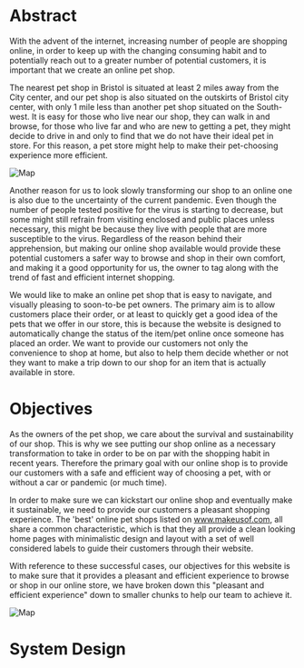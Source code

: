 # Abstract

With the advent of the internet, increasing number of people are shopping online, in order to keep up with the changing consuming habit and to potentially reach out to a greater number of potential customers, it is important that we create an online pet shop.

The nearest pet shop in Bristol is situated at least 2 miles away from the City center, and our pet shop is also situated on the outskirts of Bristol city center, with only 1 mile less than another pet shop situated on the South-west. It is easy for those who live near our shop, they can walk in and browse, for those who live far and who are new to getting a pet, they might decide to drive in and only to find that we do not have their ideal pet in store. For this reason, a pet store might help to make their pet-choosing experience more efficient. 

![Map](https://i.imgur.com/aznU9X5.png=centerme)
	
	
Another reason for us to look slowly transforming our shop to an online one is also due to the uncertainty of the current pandemic. Even though the number of people tested positive for the virus is starting to decrease, but some might still refrain from visiting enclosed and public places unless necessary, this might be because they live with people that are more susceptible to the virus. Regardless of the reason behind their apprehension, but making our online shop available would provide these potential customers a safer way to browse and shop in their own comfort, and making it a good opportunity for us, the owner to tag along with the trend of fast and efficient internet shopping.
	
We would like to make an online pet shop that is easy to navigate, and visually pleasing to soon-to-be pet owners. The primary aim is to allow customers place their order, or at least to quickly get a good idea of the pets that we offer in our store, this is because the website is designed to automatically change the status of the item/pet online once someone has placed an order. We want to provide our customers not only the convenience to shop at home, but also to help them decide whether or not they want to make a trip down to our shop for an item that is actually available in store.

# Objectives

As the owners of the pet shop, we care about the survival and sustainability of our shop. This is why we see putting our shop online as a necessary transformation to take in order to be on par with the shopping habit in recent years. Therefore the primary goal with our online shop is to provide our customers with a safe and efficient way of choosing a pet, with or without a car or pandemic (or much time).
	
In order to make sure we can kickstart our online shop and eventually make it sustainable, we need to provide our customers a pleasant shopping experience. The 'best' online pet shops listed on www.makeusof.com, all share a common characteristic, which is that they all provide a clean looking home pages with minimalistic design and layout with a set of well considered labels to guide their customers through their website. 
	
With reference to these successful cases, our objectives for this website is to make sure that it provides a pleasant and efficient experience to browse or shop in our online store, we have broken down this "pleasant and efficient experience" down to smaller chunks to help our team to achieve it. 


![Map](https://i.imgur.com/av4Z8rf.png=centerme)


# System Design
